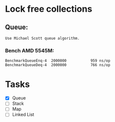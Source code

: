 # Lock free collections

## Queue:
    Use Michael Scott queue algorithm.
### Bench AMD 5545M:
    BenchmarkQueueEnq-4	 2000000	       959 ns/op       
    BenchmarkQueueDeq-4	 2000000	       766 ns/op


# Tasks

- [x] Queue
- [ ] Stack
- [ ] Map
- [ ] Linked List
